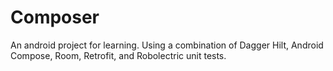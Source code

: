# Composer
An android project for learning. Using a combination of Dagger Hilt, Android Compose, Room, Retrofit, and Robolectric unit tests.
